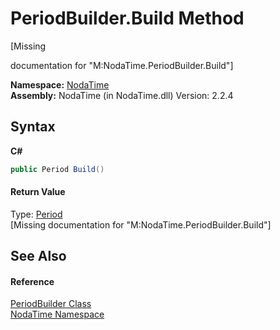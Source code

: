 # PeriodBuilder.Build Method 
 

\[Missing <summary> documentation for "M:NodaTime.PeriodBuilder.Build"\]

**Namespace:**&nbsp;<a href="N_NodaTime">NodaTime</a><br />**Assembly:**&nbsp;NodaTime (in NodaTime.dll) Version: 2.2.4

## Syntax

**C#**<br />
``` C#
public Period Build()
```


#### Return Value
Type: <a href="T_NodaTime_Period">Period</a><br />\[Missing <returns> documentation for "M:NodaTime.PeriodBuilder.Build"\]

## See Also


#### Reference
<a href="T_NodaTime_PeriodBuilder">PeriodBuilder Class</a><br /><a href="N_NodaTime">NodaTime Namespace</a><br />
